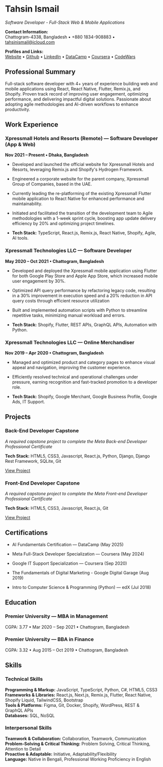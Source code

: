 # Tahsin Ismail  
*Software Developer - Full-Stack Web & Mobile Applications*

**Contact Information:**  
Chattogram-4338, Bangladesh &#x2022; +880 1834-908883 &#x2022; tahsinismail@icloud.com

**Profiles and Links:**  
[Website](https://tahsinismail.vercel.app) &#x2022; [Github](https://github.com/tahsinismail) &#x2022; [LinkedIn](https://linkedin.com/in/tahsinismail)  &#x2022;
[DataCamp](https://www.datacamp.com/portfolio/tahsinismail) &#x2022; [Coursera](https://www.coursera.org/learner/tahsinismail) &#x2022; [CodeWars](https://www.codewars.com/users/tahsinismail)

## Professional Summary

Full-stack software developer with 4+ years of experience building web and mobile applications using React, React Native, Flutter, Remix.js, and Shopify. Proven track record of improving user engagement, optimizing performance, and delivering impactful digital solutions. Passionate about adopting agile methodologies and AI-driven workflows to enhance productivity.



## Work Experience

### Xpressmall Hotels and Resorts (Remote) — Software Developer (App & Web)
**Nov 2021 – Present &#x2022; Dhaka, Bangladesh**

- Developed and launched the official website for Xpressmall Hotels and Resorts, leveraging Remix.js and Shopify's Hydrogen Framework.

- Engineered a corporate website for the parent company, Xpressmall Group of Companies, based in the UAE.

- Currently leading the re-platforming of the existing Xpressmall Flutter mobile application to React Native for enhanced performance and maintainability.

- Initiated and facilitated the transition of the development team to Agile methodologies with a 1-week sprint cycle, boosting app update delivery efficiency by 20% and optimizing project timelines.
- **Tech Stack:** TypeScript, React.js, Remix.js, React Native, Shopify, Agile, AI tools.

### Xpressmall Technologies LLC — Software Developer
**May 2020 – Oct 2021 &#x2022; Chattogram, Bangladesh**

- Developed and deployed the Xpressmall mobile application using Flutter for both Google Play Store and Apple App Store, which increased mobile user engagement by 30%.

- Optimized API query performance by refactoring legacy code, resulting in a 30% improvement in execution speed and a 20% reduction in API query costs through efficient resource utilization

- Built and implemented automation scripts with Python to streamline repetitive tasks, minimizing manual workload and errors.

- **Tech Stack:** Shopify, Flutter, REST APIs, GraphQL APIs, Automation with Python.

### Xpressmall Technologies LLC — Online Merchandiser
**Nov 2019 – Apr 2020 &#x2022; Chattogram, Bangladesh**

- Managed and optimized product and category pages to enhance visual appeal and navigation, improving the customer experience.

- Efficiently resolved technical and operational challenges under pressure, earning recognition and fast-tracked promotion to a developer role.

- **Tech Stack:** Shopify, Google Merchant, Google Business Profile, Google Ads, IT Support.


## Projects

### Back-End Developer Capstone
*A required capstone project to complete the Meta Back-end Developer Professional Certificate*

**Tech Stack:** HTML5, CSS3, Javascript, React.js, Python, Django, Django Rest Framework, SQLite, Git

[View Project](https://github.com/tahsinismail/little-lemon-backend-capstone)

### Front-End Developer Capstone
*A required capstone project to complete the Meta Front-end Developer Professional Certificate*

**Tech Stack:** HTML5, CSS3, Javascript, React.js, Git

[View Project](https://github.com/tahsinismail/little-lemon-frontend-capstone)



## Certifications

- AI Fundamentals Certification — DataCamp (May 2025)
- Meta Full-Stack Developer Specialization — Coursera (May 2024)

- Google IT Support Specialization — Coursera (Sep 2020)

- The Fundamentals of Digital Marketing - Google Digital Garage (Aug 2019)

- Intro to Computer Science & Programming (Python) — edX (Jul 2018)


## Education

### Premier University — MBA in Management
CGPA: 3.77 &#x2022; Mar 2020 – Sep 2021   &#x2022; Chattogram, Bangladesh 

### Premier University — BBA in Finance
CGPA: 3.32 &#x2022; Aug 2015 – Oct 2019 &#x2022;  Chattogram, Bangladesh 

## Skills

### Technical Skills
**Programming & Markup:** JavaScript, TypeScript, Python, C#, HTML5, CSS3  
**Frameworks & Libraries:** React.js, Next.js, Remix.js, Flutter, React Native, Shopify Liquid, TailwindCSS, Bootstrap  
**Tools & Platforms:** Figma, Git, Docker, Shopify, WordPress, REST & GraphQL APIs  
**Databases:** SQL, NoSQL

### Interpersonal Skills
**Teamwork & Collaboration:** Collaboration, Teamwork, Communication  
**Problem-Solving & Critical Thinking:** Problem Solving, Critical Thinking, Attention to Detail  
**Proactive & Adaptable:** Initiative, Adaptability/Flexibility  
**Language:** Native in Bengali, Professional Working Proficiency in English